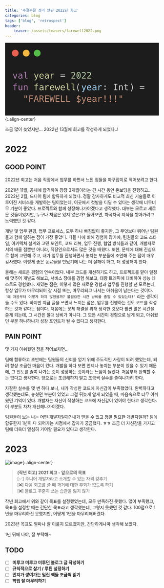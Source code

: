 ```yaml
---
title: '주절주절 정리 안된 2022년 회고'
categories: blog
tags: ['blog', 'retrospect']
header:
    teaser: /assets/teasers/farewell2022.png
---
```


![image](/assets/teasers/farewell2022.png){:.align-center}

조금 많이 늦었지만... 2022년 13월에 회고를 작성하게 되었다..!

# 2022

## GOOD POINT

2022년 회고는 처음 직장에서 업무를 하면서 느낀 점들을 마구잡이로 적어보려고 한다.   


2021년 11월, 공채에 합격하여 장장 3개월이라는 긴 시간 동안 온보딩을 진행하고.. 2022년 2월, 드디어 팀에 합류하게 되었다. 정말 감사하게도 비교적 최신 기술들로 이루어진 서비스를 개발하는 팀이었는데, 이곳에서 첫발을 디딜 수 있다는 생각에 너무너무 기분이 좋았다. 프로젝트와 함께 성장해나가야겠다고 생각했다. 대부분 모르고 새로운 것들이었지만, 누구나 처음은 있지 않은가? 돌아보면, 차곡차곡 지식을 쌓아가려고 노력했던 것 같다.

개발 및 업무 환경, 업무 프로세스, 모두 하나 빠짐없이 좋지만, 그 무엇보다 뛰어난 팀원들과 함께 일하는 점이 가장 좋았다. 다들 나에 비해 경험이 많기에, 팀원들의 코드 스타일, 아키텍처 설계와 고민 포인트, 코드 리뷰, 업무 진행, 협업 방식들과 같이, 개발자로서의 배울 점뿐만 아니라, 직장인으로서도 많은 것을 배웠다. 또한, 문제에 대해 진심으로 함께 고민해 주고, 내가 업무를 진행하면서 놓치는 부분들에 조언해 주는 점이 매우 감사했다. 이렇게 좋은 동료들을 만났기에 나는 더 잘해야 하고, 더 성장해야 한다.

올해는 새로운 경험의 연속이었다. 내부 코드를 개선하기도 하고, 프로젝트를 맡아 일정에 맞추어 개발도 해보고, 서비스 장애를 경험 해보고, 대량 트래픽에 대비하여 성능 테스트도 경험했다. 재밌는 점은, 이렇게 많은 새로운 경험과 업무를 진행할 땐 모르는데, 항상 업무가 마무리되어 갈 시점 또는, 마무리되고 나서는 아쉬움이 남는다는 것이다. `'왜 처음부터 이렇게 하지 않았을까? 불필요한 시간 낭비를 줄일 수 있었는데!'` 라는 생각이 들 수도 있다. 하지만 지금 글을 쓰면서 느끼는 점은, 업무를 진행하는 것도 코드를 작성하는 것과 같다는 점이다. 처음에는 문제 해결을 위해 생각한 것보다 훨씬 많은 시간을 쏟게 되는데, 그 시간은 절대 낭비가 아니다. 그 모든 시간이 경험으로 남게 되고, 아쉬웠던 부분 하나하나가 성장 포인트가 될 수 있다고 생각한다.

## PAIN POINT
몇 가지 아쉬웠던 점을 적어보자면..

팀에 합류하고 초반에는 팀원들의 신뢰를 얻기 위해 주도적인 사람이 되려 했었는데, 되려 항상 조급한 마음이 컸다. 개발을 하다 보면 언제나 놓치는 부분이 있을 수 있기 때문에, 그 빈도를 줄여 나가는 것이 성장하는 것이라는 느낌이 들었다. 처음부터 완벽할 수는 없다고 생각한다. 앞으로는 조급해하지 말고 조금씩 실수를 줄여나가려 한다.


자잘한 실수를 몇 번 하다 보니, 내가 작성한 코드에 자신감이 부족했었다. 완벽하다고 생각했는데도,  놓쳤던 부분이 있었고 그걸 뒤늦게 알게 되었을 때, 마음속으로 너무 아쉬웠던 기억이 있다. 개발자는 자신이 작성하는 코드에 자신감이 있어야 한다고 생각한다. 이 부분도 차차 개선해나가야겠다.


팀원들이 보는 나는 어떤 개발자일까? 내가 믿을 수 있고 정말 필요한 개발자일까? 팀에 합류한지 1년이 다 되어가는 시점에서 갑자기 궁금했다. ㅎㅎ 조금 더 자신감을 가지고 팀에 더욱더 열심히 기여할 필요가 있다고 생각한다.


# 2023 

![image](https://user-images.githubusercontent.com/69145799/211039468-8131c3d3-57e1-49fe-b533-919f78a9eec8.png){:.align-center}

> __(작년 회고) 2021 회고 - 앞으로의 목표__   
> [✅] 주니어 개발자라고 소개할 수 있는 자격 갖추기   
> [❌] 다음 회고를 쓸 때 과거에 대한 후회가 없도록 하기   
> [❌] 블로그 꾸준히 쓰는 습관을 잃지 않기

작년 회고에서 위와 같이 목표를 설정했었는데, 모두 만족하진 못했다. 많이 부족했고, 목표를 설정할 때는 간단한 목표라고 생각했는데, 그렇지 못했던 것 같다. 100점으로 1년을 마무리하진 못했지만, 어떻게 1년을 마무리해버렸다.

2023년 목표도 얼마나 잘 이룰지 모르겠지만, 간단하게나마 생각해 보았다. 

1년 뒤에 나야, 잘 부탁해~

## TODO

- [ ] __미루고 미루고 미루던 블로그 글 작성하기__
- [ ] __규칙적으로 살기 / 루틴 설정하기__
- [ ] __먼지가 쌓여가는 밀린 책들 조금씩 읽기__
- [ ] __학업 잘 마무리하기__